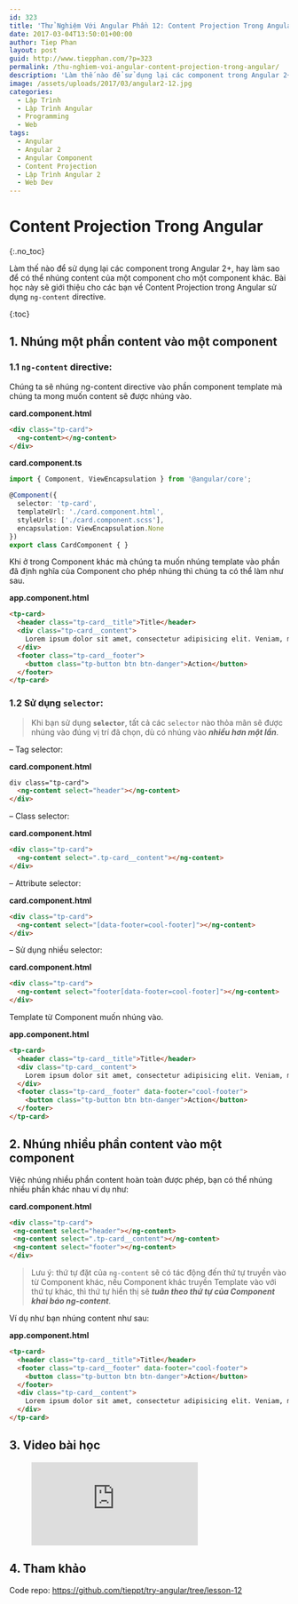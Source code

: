 ```yaml
---
id: 323
title: 'Thử Nghiệm Với Angular Phần 12: Content Projection Trong Angular'
date: 2017-03-04T13:50:01+00:00
author: Tiep Phan
layout: post
guid: http://www.tiepphan.com/?p=323
permalink: /thu-nghiem-voi-angular-content-projection-trong-angular/
description: 'Làm thế nào để sử dụng lại các component trong Angular 2+, hay làm sao để có thể nhúng content của một component cho một component khác. Content Projection trong Angular sẽ giải quyết bài toán này.'
image: /assets/uploads/2017/03/angular2-12.jpg
categories:
  - Lập Trình
  - Lập Trình Angular
  - Programming
  - Web
tags:
  - Angular
  - Angular 2
  - Angular Component
  - Content Projection
  - Lập Trình Angular 2
  - Web Dev
---
```


# Content Projection Trong Angular
{:.no_toc}

Làm thế nào để sử dụng lại các component trong Angular 2+, hay làm sao để có thể nhúng content của một component cho một component khác. Bài học này sẽ giới thiệu cho các bạn về Content Projection trong Angular sử dụng `ng-content` directive.

{:toc}

## 1. Nhúng một phần content vào một component

### 1.1 `ng-content` directive:

Chúng ta sẽ nhúng ng-content directive vào phần component template mà chúng ta mong muốn content sẽ được nhúng vào.

**card.component.html**

```html
<div class="tp-card">
  <ng-content></ng-content>
</div>
```

**card.component.ts**

```ts
import { Component, ViewEncapsulation } from '@angular/core';

@Component({
  selector: 'tp-card',
  templateUrl: './card.component.html',
  styleUrls: ['./card.component.scss'],
  encapsulation: ViewEncapsulation.None
})
export class CardComponent { }
```

Khi ở trong Component khác mà chúng ta muốn nhúng template vào phần đã định nghĩa của Component cho phép nhúng thì chúng ta có thể làm như sau.

**app.component.html**
```html
<tp-card>
  <header class="tp-card__title">Title</header>
  <div class="tp-card__content">
    Lorem ipsum dolor sit amet, consectetur adipisicing elit. Veniam, molestiae.
  </div>
  <footer class="tp-card__footer"> 
    <button class="tp-button btn btn-danger">Action</button> 
  </footer>
</tp-card>
```

### 1.2 Sử dụng `selector`:

> Khi bạn sử dụng **`selector`**, tất cả các `selector` nào thỏa mãn sẽ được nhúng vào đúng vị trí đã chọn, dù có nhúng vào **_nhiều hơn một lần_**.

&#8211; Tag selector:

**card.component.html**

```html
div class="tp-card">
  <ng-content select="header"></ng-content>
</div>
```

&#8211; Class selector:

**card.component.html**

```html
<div class="tp-card">
  <ng-content select=".tp-card__content"></ng-content>
</div>
```

&#8211; Attribute selector:

**card.component.html**

```html
<div class="tp-card">
  <ng-content select="[data-footer=cool-footer]"></ng-content>
</div>
```

&#8211; Sử dụng nhiều selector:

**card.component.html**

```html
<div class="tp-card">
  <ng-content select="footer[data-footer=cool-footer]"></ng-content>
</div>
```

Template từ Component muốn nhúng vào.

**app.component.html**

```html
<tp-card>
  <header class="tp-card__title">Title</header>
  <div class="tp-card__content">
    Lorem ipsum dolor sit amet, consectetur adipisicing elit. Veniam, molestiae.
  </div>
  <footer class="tp-card__footer" data-footer="cool-footer"> 
    <button class="tp-button btn btn-danger">Action</button> 
  </footer>
</tp-card>
```

## 2. Nhúng nhiều phần content vào một component

Việc nhúng nhiều phần content hoàn toàn được phép, bạn có thể nhúng nhiều phần khác nhau ví dụ như:

**card.component.html**

```html
<div class="tp-card">
 <ng-content select="header"></ng-content>
 <ng-content select=".tp-card__content"></ng-content>
 <ng-content select="footer"></ng-content>
</div>
```

> Lưu ý: thứ tự đặt của `ng-content` sẽ có tác động đến thứ tự truyền vào từ Component khác, nếu Component khác truyền Template vào với thứ tự khác, thì thứ tự hiển thị sẽ **_tuân theo thứ tự của Component khai báo ng-content_**.

Ví dụ như bạn nhúng content như sau:

**app.component.html**
```html
<tp-card>
  <header class="tp-card__title">Title</header>
  <footer class="tp-card__footer" data-footer="cool-footer"> 
    <button class="tp-button btn btn-danger">Action</button> 
  </footer>
  <div class="tp-card__content">
    Lorem ipsum dolor sit amet, consectetur adipisicing elit. Veniam, molestiae.
  </div>
</tp-card>
```

## 3. Video bài học

<figure class="video_container">
  <iframe src="https://www.youtube.com/embed/AeniQWsk85k" frameborder="0" allowfullscreen="true"> </iframe>
</figure>


## 4. Tham khảo

Code repo: <a href="https://github.com/tieppt/try-angular/tree/lesson-12" target="_blank" rel="noopener noreferrer">https://github.com/tieppt/try-angular/tree/lesson-12</a>
